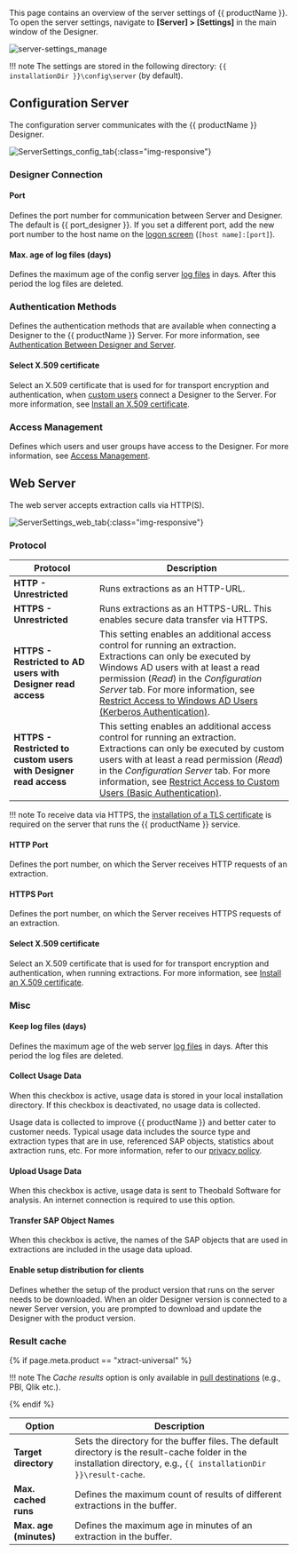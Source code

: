 
This page contains an overview of the server settings of {{ productName }}.
To open the server settings, navigate to **[Server] > [Settings]** in the main window of the Designer.

![server-settings_manage](../../assets/images/documentation/access-restriction/server-settings_manage.png)

!!! note
	The settings are stored in the following directory: `{{ installationDir }}\config\server` (by default).

## Configuration Server

 The configuration server communicates with the {{ productName }} Designer.
 
![ServerSettings_config_tab](../../assets/images/documentation/server/ServerSettings_config_tab.png){:class="img-responsive"}

### Designer Connection

#### Port 

Defines the port number for communication between Server and Designer. 
The default is {{ port_designer }}. If you set a different port, add the new port number to the host name on the [logon screen](../designer.md/#connect-the-designer-to-a-server) (`[host name]:[port]`).

#### Max. age of log files (days)
Defines the maximum age of the config server [log files](../logs.md#access-server-logs) in days. 
After this period the log files are deleted.

### Authentication Methods
Defines the authentication methods that are available when connecting a Designer to the {{ productName }} Server.
For more information, see [Authentication Between Designer and Server](../access-restrictions/index.md/#authentication-between-designer-and-server).

#### Select X.509 certificate
Select an X.509 certificate that is used for for transport encryption and authentication, when [custom users](../access-restrictions/user-management.md) connect a Designer to the Server.
For more information, see [Install an X.509 certificate](../access-restrictions/install-x.509-certificate.md).


### Access Management
Defines which users and user groups have access to the Designer.
For more information, see [Access Management](../access-restrictions/index.md).


## Web Server

The web server accepts extraction calls via HTTP(S).

![ServerSettings_web_tab](../../assets/images/documentation/server/ServerSettings_web_tab.png){:class="img-responsive"} 


### Protocol 

| Protocol | Description |
|------------|--------------|
| **HTTP - Unrestricted**| Runs extractions as an HTTP-URL. |
| **HTTPS - Unrestricted** | Runs extractions as an HTTPS-URL. This enables secure data transfer via HTTPS. |
| **HTTPS - Restricted to AD users with Designer read access** | This setting enables an additional access control for running an extraction. Extractions can only be executed by Windows AD users with at least a read permission (*Read*) in the *Configuration Server* tab. For more information, see [Restrict Access to Windows AD Users (Kerberos Authentication)](../access-restrictions/restrict-server-access.md/#restrict-access-to-windows-ad-users-kerberos-authentication). | 
| **HTTPS - Restricted to custom users with Designer read access** | This setting enables an additional access control for running an extraction. Extractions can only be executed by custom users with at least a read permission (*Read*) in the *Configuration Server* tab. For more information, see [Restrict Access to Custom Users (Basic Authentication)](../access-restrictions/restrict-server-access.md/#restrict-access-to-custom-users-basic-authentication). | 
 
!!! note
	To receive data via HTTPS, the [installation of a TLS certificate](../access-restrictions/install-x.509-certificate.md) is required on the server that runs the {{ productName }} service. <br>

#### HTTP Port

Defines the port number, on which the Server receives HTTP requests of an extraction. 

#### HTTPS Port

Defines the port number, on which the Server receives HTTPS requests of an extraction.

#### Select X.509 certificate
Select an X.509 certificate that is used for for transport encryption and authentication, when running extractions.
For more information, see [Install an X.509 certificate](../access-restrictions/install-x.509-certificate.md).

### Misc

####  Keep log files (days)
Defines the maximum age of the web server [log files](../logs.md#access-extraction-logs) in days. After this period the log files are deleted.

#### Collect Usage Data

When this checkbox is active, usage data is stored in your local installation directory.
If this checkbox is deactivated, no usage data is collected.

Usage data is collected to improve {{ productName }} and better cater to customer needs. Typical usage data includes the source type and extraction types that are in use, referenced SAP objects, statistics about axtraction runs, etc.
For more information, refer to our [privacy policy](https://theobald-software.com/en/privacy-policy/).


#### Upload Usage Data

When this checkbox is active, usage data is sent to Theobald Software for analysis. 
An internet connection is required to use this option.

#### Transfer SAP Object Names

When this checkbox is active, the names of the SAP objects that are used in extractions are included in the usage data upload.


#### Enable setup distribution for clients
Defines whether the setup of the product version that runs on the server needs to be downloaded. 
When an older Designer version is connected to a newer Server version, you are prompted to download and update the Designer with the product version. 


### Result cache

{% if page.meta.product == "xtract-universal" %}

!!! note
	The *Cache results* option is only available in [pull destinations](../destinations/index.md) (e.g., PBI, Qlik etc.).

{% endif %}

| Option | Description |
|------------|--------------|
| **Target directory** | Sets the directory for the buffer files. The default directory is the result-cache folder in the installation directory, e.g., `{{ installationDir }}\result-cache`. |
| **Max. cached runs** | Defines the maximum count of results of different extractions in the buffer. |
| **Max. age (minutes)** | Defines the maximum age in minutes of an extraction in the buffer. |

